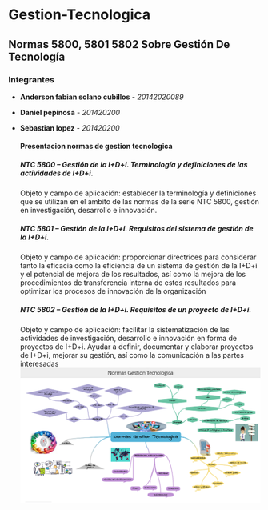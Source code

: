 # Gestion-Tecnologica

## Normas 5800, 5801 5802 Sobre Gestión De Tecnología

### Integrantes

* **Anderson fabian solano cubillos** - *20142020089* 
* **Daniel pepinosa** - *201420200* 
* **Sebastian lopez** - *201420200* 

  #### Presentacion normas de gestion tecnologica
    ##### NTC 5800 – Gestión de la I+D+i. Terminología y definiciones de las actividades de I+D+i.
    Objeto y campo de aplicación: establecer la terminología y definiciones que se utilizan en el ámbito de las normas de la serie           NTC 5800, gestión en investigación, desarrollo e innovación.
    ##### NTC 5801 – Gestión de la I+D+i. Requisitos del sistema de gestión de la I+D+i.
    Objeto y campo de aplicación: proporcionar directrices para considerar tanto la eficacia como la eficiencia de un sistema de gestión de la I+D+i y el potencial de mejora de los resultados, así como la mejora de los procedimientos de transferencia interna de estos resultados para optimizar los procesos de innovación de la organización
    ##### NTC 5802 – Gestión de la I+D+i. Requisitos de un proyecto de I+D+i.
    Objeto y campo de aplicación: facilitar la sistematización de las actividades de investigación, desarrollo e innovación en forma de proyectos de I+D+i.
    Ayudar a definir, documentar y elaborar proyectos de I+D+i, mejorar su gestión, así como la comunicación a las partes interesadas
![mapa mental](https://raw.githubusercontent.com/afsolanoc95/Gestion-Tecnologica/master/mapa%20mental%20gestion%20tecnologica.png)


